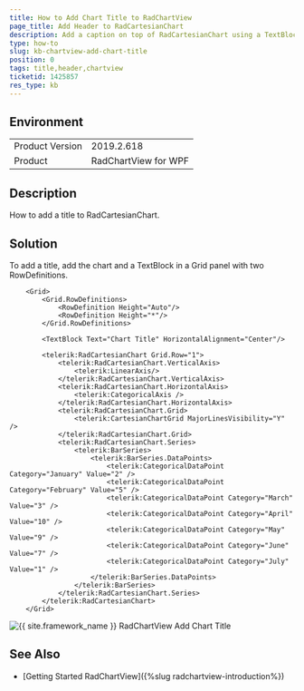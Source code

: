 ```yaml
---
title: How to Add Chart Title to RadChartView
page_title: Add Header to RadCartesianChart
description: Add a caption on top of RadCartesianChart using a TextBlock.
type: how-to
slug: kb-chartview-add-chart-title
position: 0
tags: title,header,chartview
ticketid: 1425857
res_type: kb
---
```


## Environment
<table>
	<tbody>
		<tr>
			<td>Product Version</td>
			<td>2019.2.618</td>
		</tr>
		<tr>
			<td>Product</td>
			<td>RadChartView for WPF</td>
		</tr>
	</tbody>
</table>

## Description

How to add a title to RadCartesianChart.

## Solution

To add a title, add the chart and a TextBlock in a Grid panel with two RowDefinitions.


```XAML
	<Grid>
		<Grid.RowDefinitions>
			<RowDefinition Height="Auto"/>
			<RowDefinition Height="*"/>
		</Grid.RowDefinitions>

		<TextBlock Text="Chart Title" HorizontalAlignment="Center"/>

		<telerik:RadCartesianChart Grid.Row="1">
			<telerik:RadCartesianChart.VerticalAxis>
				<telerik:LinearAxis/>
			</telerik:RadCartesianChart.VerticalAxis>
			<telerik:RadCartesianChart.HorizontalAxis>
				<telerik:CategoricalAxis />
			</telerik:RadCartesianChart.HorizontalAxis>		
			<telerik:RadCartesianChart.Grid>
                <telerik:CartesianChartGrid MajorLinesVisibility="Y" />
            </telerik:RadCartesianChart.Grid>
			<telerik:RadCartesianChart.Series>
				<telerik:BarSeries> 
					<telerik:BarSeries.DataPoints> 
						<telerik:CategoricalDataPoint Category="January" Value="2" /> 
						<telerik:CategoricalDataPoint Category="February" Value="5" /> 
						<telerik:CategoricalDataPoint Category="March" Value="3" /> 
						<telerik:CategoricalDataPoint Category="April" Value="10" /> 
						<telerik:CategoricalDataPoint Category="May" Value="9" /> 
						<telerik:CategoricalDataPoint Category="June" Value="7" /> 
						<telerik:CategoricalDataPoint Category="July" Value="1" /> 
					</telerik:BarSeries.DataPoints> 
				</telerik:BarSeries> 
			</telerik:RadCartesianChart.Series>
		</telerik:RadCartesianChart>
	</Grid>
```

![{{ site.framework_name }} RadChartView Add Chart Title](images/kb-chartview-add-chart-title-0.png)

## See Also  
* [Getting Started RadChartView]({%slug radchartview-introduction%})

